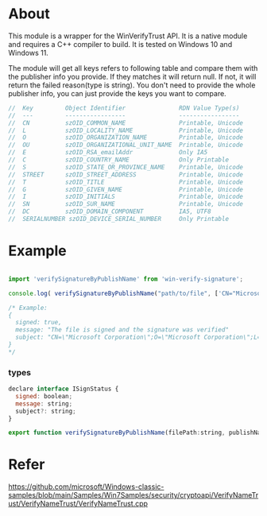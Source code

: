About
=====

This module is a wrapper for the WinVerifyTrust API. It is a native module and requires a C++ compiler to build. It is tested on Windows 10 and Windows 11.

The module will get all keys refers to following table and compare them with the publisher info you provide. If they matches it will return null. If not, it will return the failed reason(type is string). You don't need to provide the whole publisher info, you can just provide the keys you want to compare.

```js
//  Key         Object Identifier               RDN Value Type(s)
//  ---         -----------------               -----------------
//  CN          szOID_COMMON_NAME               Printable, Unicode
//  L           szOID_LOCALITY_NAME             Printable, Unicode
//  O           szOID_ORGANIZATION_NAME         Printable, Unicode
//  OU          szOID_ORGANIZATIONAL_UNIT_NAME  Printable, Unicode
//  E           szOID_RSA_emailAddr             Only IA5
//  C           szOID_COUNTRY_NAME              Only Printable
//  S           szOID_STATE_OR_PROVINCE_NAME    Printable, Unicode
//  STREET      szOID_STREET_ADDRESS            Printable, Unicode
//  T           szOID_TITLE                     Printable, Unicode
//  G           szOID_GIVEN_NAME                Printable, Unicode
//  I           szOID_INITIALS                  Printable, Unicode
//  SN          szOID_SUR_NAME                  Printable, Unicode
//  DC          szOID_DOMAIN_COMPONENT          IA5, UTF8
//  SERIALNUMBER szOID_DEVICE_SERIAL_NUMBER     Only Printable
```


Example
=======

```js

import 'verifySignatureByPublishName' from 'win-verify-signature';

console.log( verifySignatureByPublishName("path/to/file", ['CN="Microsoft Corporation",O="Microsoft Corporation",L=Redmond,S=Washington,C=US"'])); 

/* Example: 
{
  signed: true,
  message: "The file is signed and the signature was verified"
  subject: "CN=\"Microsoft Corporation\";O=\"Microsoft Corporation\";L=\"Redmond\";S=\"Washington\";C=\"US\";"
}
*/
```

### types

```js
declare interface ISignStatus {
  signed: boolean;
  message: string;
  subject?: string;
}

export function verifySignatureByPublishName(filePath:string, publishNames:string[]):ISignStatus
```

# Refer
https://github.com/microsoft/Windows-classic-samples/blob/main/Samples/Win7Samples/security/cryptoapi/VerifyNameTrust/VerifyNameTrust/VerifyNameTrust.cpp
